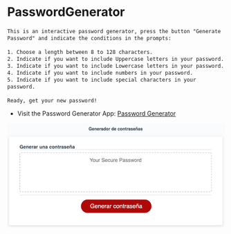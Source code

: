# PasswordGenerator

```
This is an interactive password generator, press the button "Generate Password" and indicate the conditions in the prompts:

1. Choose a length between 8 to 128 characters.
2. Indicate if you want to include Uppercase letters in your password.
3. Indicate if you want to include Lowercase letters in your password.
4. Indicate if you want to include numbers in your password.
5. Indicate if you want to include special characters in your password.

Ready, get your new password!
```



- Visit the Password Generator App: 
[Password Generator](https://jaime-a-esquivel-a.github.io/PasswordGenerator/Develop/index.html)

![](Develop/Assets/IMAGES/Screen-00.png)
